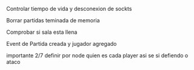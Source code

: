 Controlar tiempo de vida y desconexion de sockts

Borrar partidas teminada de memoria

Comprobar si sala esta llena

Event de Partida creada y jugador agregado

importante 2/7 definir por node quien es cada player asi se si defiendo o ataco